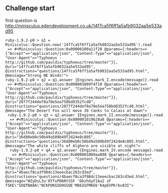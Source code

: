 
Challenge start
---------------

first question is http://minisculus.edendevelopment.co.uk/14f7ca5f6ff1a5afb9032aa5e533ad95

    ruby-1.9.2-p0 > q1 = Minisculus::Question.new('14f7ca5f6ff1a5afb9032aa5e533ad95').read
     => #<Minisculus::Question:0x00000100a11f20 @params={:headers=>{"Accept"=>"application/json", "Content-Type"=>"application/json", "User-Agent"=>"Typhoeus - http://github.com/pauldix/typhoeus/tree/master"}}, @uri="14f7ca5f6ff1a5afb9032aa5e533ad95", @instructions="questions/14f7ca5f6ff1a5afb9032aa5e533ad95.html", @message="Strong NE Winds!"> 
    ruby-1.9.2-p0 > q2 = q1.answer {Engines.mark_I.encode(message)}.read
     => #<Minisculus::Question:0x000001009f4f10 @params={:headers=>{"Accept"=>"application/json", "Content-Type"=>"application/json", "User-Agent"=>"Typhoeus - http://github.com/pauldix/typhoeus/tree/master"}}, @uri="2077f244def8a70e5ea758bd8352fcd8", @instructions="questions/2077f244def8a70e5ea758bd8352fcd8.html", @message="The Desert Fox will move 30 tanks to Calais at dawn"> 
     ruby-1.9.2-p0 > q3 = q2.answer {Engines.mark_II.encode(message)}.read
      => #<Minisculus::Question:0x000001019628a8 @params={:headers=>{"Accept"=>"application/json", "Content-Type"=>"application/json", "User-Agent"=>"Typhoeus - http://github.com/pauldix/typhoeus/tree/master"}}, @uri="36d80eb0c50b49a509b49f2424e8c805", @instructions="questions/36d80eb0c50b49a509b49f2424e8c805.html", @message="The white cliffs of Alghero are visible at night">
      ruby-1.9.2-p0 > q4 = q3.answer {Engines.mark_IV.encode message}.read
       => #<Minisculus::Question:0x000001009aa898 @params={:headers=>{"Accept"=>"application/json", "Content-Type"=>"application/json", "User-Agent"=>"Typhoeus - http://github.com/pauldix/typhoeus/tree/master"}}, @uri="4baecf8ca3f98dc13eeecbac263cd3ed", @instructions="questions/4baecf8ca3f98dc13eeecbac263cd3ed.html", @message="WZyDsL3u'0TfxP06RtSSF 'DbzhdyFIAu2 zF f5KE\"SOQTNA8A\"NCKPOKG5D9GSQE'M86IGFMKE6'K4pEVPK!bv83I">



